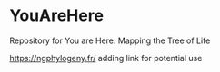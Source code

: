 # YouAreHere
Repository for You are Here: Mapping the Tree of Life

https://ngphylogeny.fr/
adding link for potential use
